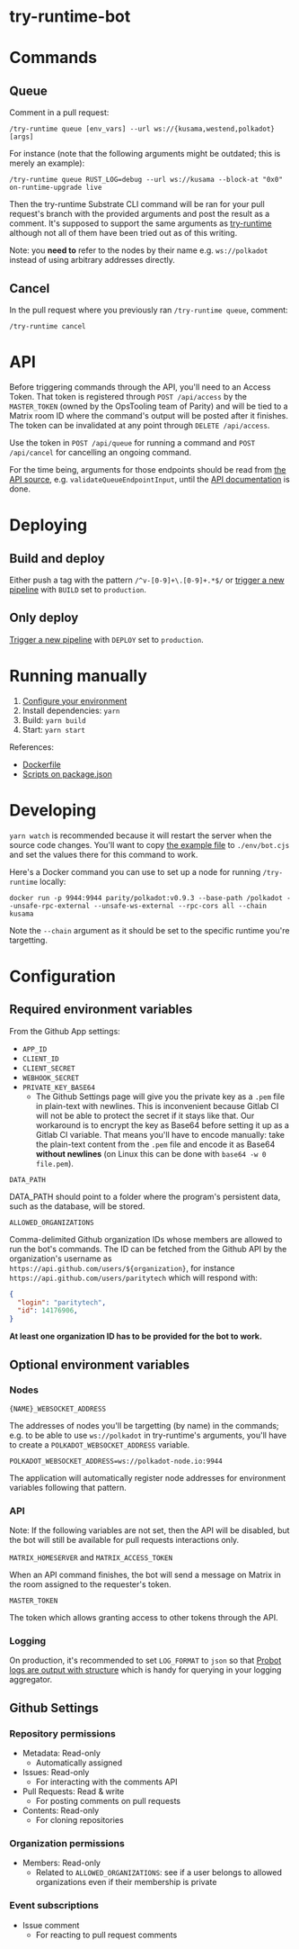 # try-runtime-bot

# Commands

## Queue

Comment in a pull request:

`/try-runtime queue [env_vars] --url ws://{kusama,westend,polkadot} [args]`

For instance (note that the following arguments might be outdated; this is
merely an example):

`/try-runtime queue RUST_LOG=debug --url ws://kusama --block-at "0x0" on-runtime-upgrade live`

Then the try-runtime Substrate CLI command will be ran for your pull request's
branch with the provided arguments and post the result as a comment. It's
supposed to support the same arguments as
[try-runtime](https://github.com/paritytech/substrate/blob/master/utils/frame/try-runtime/cli/src/lib.rs)
although not all of them have been tried out as of this writing.

Note: you **need to** refer to the nodes by their name e.g. `ws://polkadot`
instead of using arbitrary addresses directly.

## Cancel

In the pull request where you previously ran `/try-runtime queue`, comment:

`/try-runtime cancel`

# API

Before triggering commands through the API, you'll need to an Access Token.
That token is registered through `POST /api/access` by the `MASTER_TOKEN`
(owned by the OpsTooling team of Parity) and will be tied to a Matrix room
ID where the command's output will be posted after it finishes. The token
can be invalidated at any point through `DELETE /api/access`.

Use the token in `POST /api/queue` for running a command and
`POST /api/cancel` for cancelling an ongoing command.

For the time being, arguments for those endpoints should be read from
[the API source](./src/api.ts), e.g. `validateQueueEndpointInput`, until the
[API documentation](https://github.com/paritytech/try-runtime-bot/issues/17) is done.

# Deploying

## Build and deploy

Either push a tag with the pattern `/^v-[0-9]+\.[0-9]+.*$/` or
[trigger a new pipeline](https://gitlab.parity.io/parity/opstooling/try-runtime-bot/-/pipelines/new)
with `BUILD` set to `production`.

## Only deploy

[Trigger a new pipeline](https://gitlab.parity.io/parity/opstooling/try-runtime-bot/-/pipelines/new)
with `DEPLOY` set to `production`.

# Running manually

1. [Configure your environment](https://github.com/paritytech/try-runtime-bot#configuration)
2. Install dependencies: `yarn`
3. Build: `yarn build`
4. Start: `yarn start`

References:

- [Dockerfile](https://github.com/paritytech/try-runtime-bot/blob/master/Dockerfile)
- [Scripts on package.json](https://github.com/paritytech/try-runtime-bot/blob/master/package.json)

# Developing

`yarn watch` is recommended because it will restart the server when the source
code changes. You'll want to copy [the example file](./env/bot.example.cjs) to
`./env/bot.cjs` and set the values there for this command to work.

Here's a Docker command you can use to set up a node for running `/try-runtime`
locally:

`docker run -p 9944:9944 parity/polkadot:v0.9.3 --base-path /polkadot --unsafe-rpc-external --unsafe-ws-external --rpc-cors all --chain kusama`

Note the `--chain` argument as it should be set to the specific runtime you're
targetting.

# Configuration

## Required environment variables

From the Github App settings:
  - `APP_ID`
  - `CLIENT_ID`
  - `CLIENT_SECRET`
  - `WEBHOOK_SECRET`
  - `PRIVATE_KEY_BASE64`
    - The Github Settings page will give you the private key as a `.pem` file
      in plain-text with newlines. This is inconvenient because Gitlab CI will
      not be able to protect the secret if it stays like that. Our workaround is
      to encrypt the key as Base64 before setting it up as a Gitlab CI
      variable. That means you'll have to encode manually: take the plain-text
      content from the `.pem` file and encode it as Base64 **without newlines**
      (on Linux this can be done with `base64 -w 0 file.pem`).

`DATA_PATH`

DATA_PATH should point to a folder where the program's persistent data, such
as the database,  will be stored.

`ALLOWED_ORGANIZATIONS`

Comma-delimited Github organization IDs whose members are allowed to run the
bot's commands. The ID can be fetched from the Github API by the organization's
username as `https://api.github.com/users/${organization}`, for instance
`https://api.github.com/users/paritytech` which will respond with:

```json
{
  "login": "paritytech",
  "id": 14176906,
}
```

**At least one organization ID has to be provided for the bot to work.**

## Optional environment variables

### Nodes

`{NAME}_WEBSOCKET_ADDRESS`

The addresses of nodes you'll be targetting (by name) in the commands; e.g. to
be able to use `ws://polkadot` in try-runtime's arguments, you'll have to
create a `POLKADOT_WEBSOCKET_ADDRESS` variable.

```
POLKADOT_WEBSOCKET_ADDRESS=ws://polkadot-node.io:9944
```

The application will automatically register node addresses for environment
variables following that pattern.

### API

Note: If the following variables are not set, then the API will be disabled,
but the bot will still be available for pull requests interactions only.

`MATRIX_HOMESERVER` and `MATRIX_ACCESS_TOKEN`

When an API command finishes, the bot will send a message on Matrix in the
room assigned to the requester's token.

`MASTER_TOKEN`

The token which allows granting access to other tokens through the API.

### Logging

On production, it's recommended to set `LOG_FORMAT` to `json` so that
[Probot logs are output with structure](https://probot.github.io/docs/logging/#log-formats)
which is handy for querying in your logging aggregator.

## Github Settings

### Repository permissions

- Metadata: Read-only
  - Automatically assigned
- Issues: Read-only
  - For interacting with the comments API
- Pull Requests: Read & write
  - For posting comments on pull requests
- Contents: Read-only
  - For cloning repositories

### Organization permissions

- Members: Read-only
  - Related to `ALLOWED_ORGANIZATIONS`: see if a user belongs to allowed
    organizations even if their membership is private
### Event subscriptions

- Issue comment
  - For reacting to pull request comments
